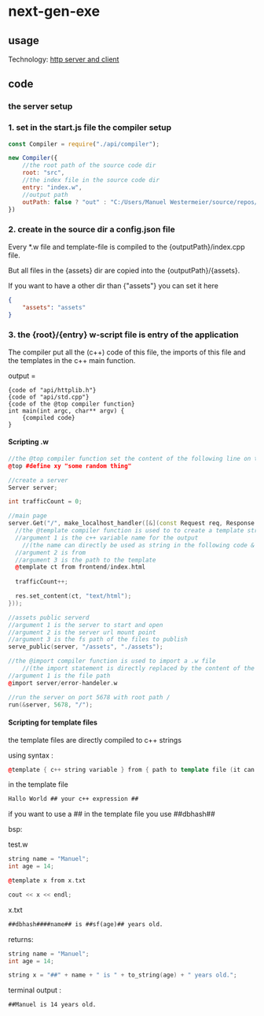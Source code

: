 # next-gen-exe

## usage

Technology: [http server and client](https://github.com/yhirose/cpp-httplib/blob/master/README.md)

## code

### the server setup

### 1. set in the start.js file the compiler setup

```js
const Compiler = require("./api/compiler");

new Compiler({
    //the root path of the source code dir
    root: "src",
    //the index file in the source code dir
    entry: "index.w",
    //output path
    outPath: false ? "out" : "C:/Users/Manuel Westermeier/source/repos/next-gen-exe/out"
})
```

### 2. create in the source dir a config.json file

Every *.w file and template-file is compiled to the {outputPath}/index.cpp file.

But all files in the {assets} dir are copied into the {outputPath}/{assets}.

If you want to have a other dir than {"assets"} you can set it here

```json
{
    "assets": "assets"
}
```

### 3. the {root}/{entry} w-script file is entry of the application

The compiler put all the (c++) code of this file, the imports of this file and the templates in the c++ main function.

output = 
```
{code of "api/httplib.h"}
{code of "api/std.cpp"}
{code of the @top compiler function}
int main(int argc, char** argv) {
    {compiled code}
}
```

#### Scripting .w

```cpp
//the @top compiler function set the content of the following line on top of the (c++) main function
@top #define xy "some random thing"

//create a server
Server server;

int trafficCount = 0;

//main page
server.Get("/", make_localhost_handler([&](const Request req, Response &res) {
  //the @template compiler function is used to to create a template string
  //argument 1 is the c++ variable name for the output 
    //(the name can directly be used as string in the following code & its verry performant)
  //argument 2 is from
  //argument 3 is the path to the template 
  @template ct from frontend/index.html
  
  trafficCount++;

  res.set_content(ct, "text/html");
}));

//assets public serverd
//argument 1 is the server to start and open
//argument 2 is the server url mount point
//argument 3 is the fs path of the files to publish
serve_public(server, "/assets", "./assets");

//the @import compiler function is used to import a .w file 
    //(the import statement is directly replaced by the content of the importcodefile)
//argument 1 is the file path
@import server/error-handeler.w

//run the server on port 5678 with root path /
run(&server, 5678, "/");
```

#### Scripting for template files

the template files are directly compiled to c++ strings

using syntax : 

```cpp
@template { c++ string variable } from { path to template file (it can have all extensions) }
```

in the template file

```txt
Hallo World ## your c++ expression ##
```

if you want to use a ## in the template file you use ##dbhash##

bsp:

test.w
```cpp
string name = "Manuel";
int age = 14;

@template x from x.txt

cout << x << endl;
```

x.txt
```txt
##dbhash####name## is ##sf(age)## years old.
```

returns:
```cpp
string name = "Manuel";
int age = 14;

string x = "##" + name + " is " + to_string(age) + " years old."; 
```

terminal output : 
```txt
##Manuel is 14 years old.
```